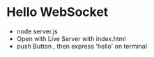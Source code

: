 # Hello WebSocket

- node server.js
- Open with Live Server with index.html
- push Button , then express 'hello' on terminal

